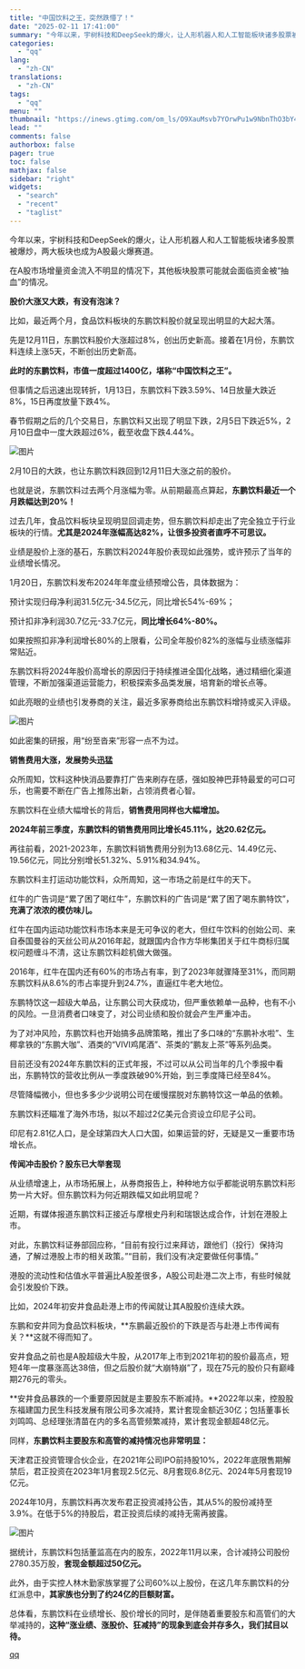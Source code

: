 ```yaml
---
title: "中国饮料之王，突然跌懵了！"
date: "2025-02-11 17:41:00"
summary: "今年以来，宇树科技和DeepSeek的爆火，让人形机器人和人工智能板块诸多股票被爆炒，两大板块也成为..."
categories:
  - "qq"
lang:
  - "zh-CN"
translations:
  - "zh-CN"
tags:
  - "qq"
menu: ""
thumbnail: "https://inews.gtimg.com/om_ls/O9XauMsvb7YOrwPu1w9NbnThO3bY4DgiGfxeJmrgaJniwAA_640360/0"
lead: ""
comments: false
authorbox: false
pager: true
toc: false
mathjax: false
sidebar: "right"
widgets:
  - "search"
  - "recent"
  - "taglist"
---
```


今年以来，宇树科技和DeepSeek的爆火，让人形机器人和人工智能板块诸多股票被爆炒，两大板块也成为A股最火爆赛道。

在A股市场增量资金流入不明显的情况下，其他板块股票可能就会面临资金被“抽血”的情况。

**股价大涨又大跌，有没有泡沫？**

比如，最近两个月，食品饮料板块的东鹏饮料股价就呈现出明显的大起大落。

先是12月11日，东鹏饮料股价大涨超过8%，创出历史新高。接着在1月份，东鹏饮料连续上涨5天，不断创出历史新高。

**此时的东鹏饮料，市值一度超过1400亿，堪称“中国饮料之王”。**

但事情之后迅速出现转折，1月13日，东鹏饮料下跌3.59%、14日放量大跌近8%，15日再度放量下跌4%。

春节假期之后的几个交易日，东鹏饮料又出现了明显下跌，2月5日下跌近5%，2月10日盘中一度大跌超过6%，截至收盘下跌4.44%。

![图片](https://inews.gtimg.com/om_bt/O7P3j9YfQdlvWvqspbyW5W-qM2AscC8R-GWwvlAjGYeZ0AA/641)

2月10日的大跌，也让东鹏饮料跌回到12月11日大涨之前的股价。

也就是说，东鹏饮料过去两个月涨幅为零。从前期最高点算起，**东鹏饮料最近一个月跌幅达到20%！**

过去几年，食品饮料板块呈现明显回调走势，但东鹏饮料却走出了完全独立于行业板块的行情。**尤其是2024年涨幅高达82%，让很多投资者直呼不可思议。**

业绩是股价上涨的基石，东鹏饮料2024年股价表现如此强势，或许预示了当年的业绩增长情况。

1月20日，东鹏饮料发布2024年年度业绩预增公告，具体数据为：

预计实现归母净利润31.5亿元-34.5亿元，同比增长54%-69%；

预计扣非净利润30.7亿元-33.7亿元，**同比增长64%-80%。**

如果按照扣非净利润增长80%的上限看，公司全年股价82%的涨幅与业绩涨幅非常贴近。

东鹏饮料将2024年股价高增长的原因归于持续推进全国化战略，通过精细化渠道管理，不断加强渠道运营能力，积极探索多品类发展，培育新的增长点等。

如此亮眼的业绩也引发券商的关注，最近多家券商给出东鹏饮料增持或买入评级。

![图片](https://inews.gtimg.com/om_bt/O_PK1eOL5DG9rUcwhPI9kNlerdGFSbnWA8olNlMvrO8ysAA/641)

如此密集的研报，用“纷至沓来”形容一点不为过。

**销售费用大涨，发展势头迅猛**

众所周知，饮料这种快消品要靠打广告来刷存在感，强如股神巴菲特最爱的可口可乐，也需要不断在广告上推陈出新，占领消费者心智。

东鹏饮料在业绩大幅增长的背后，**销售费用同样也大幅增加。**

**2024年前三季度，东鹏饮料的销售费用同比增长45.11%，达20.62亿元。**

再往前看，2021-2023年，东鹏饮料销售费用分别为13.68亿元、14.49亿元、19.56亿元，同比分别增长51.32%、5.91%和34.94%。

东鹏饮料主打运动功能饮料，众所周知，这一市场之前是红牛的天下。

红牛的广告词是“累了困了喝红牛”，东鹏饮料的广告词是“累了困了喝东鹏特饮”，**充满了浓浓的模仿味儿。**

红牛在国内运动功能饮料市场本来是无可争议的老大，但红牛饮料的创始公司、来自泰国曼谷的天丝公司从2016年起，就跟国内合作方华彬集团关于红牛商标归属权问题缠斗不清，这让东鹏饮料趁机做大做强。

2016年，红牛在国内还有60%的市场占有率，到了2023年就骤降至31%，而同期东鹏饮料从8.6%的市占率提升到24.7%，直逼红牛老大地位。

东鹏特饮这一超级大单品，让东鹏公司大获成功，但严重依赖单一品种，也有不小的风险。一旦消费者口味变了，对公司业绩和股价就会产生严重冲击。

为了对冲风险，东鹏饮料也开始搞多品牌策略，推出了多口味的“东鹏补水啦”、生椰拿铁的“东鹏大咖”、酒类的“VIVI鸡尾酒”、茶类的“鹏友上茶”等系列品类。

目前还没有2024年东鹏饮料的正式年报，不过可以从公司当年的几个季报中看出，东鹏特饮的营收比例从一季度跌破90%开始，到三季度降已经至84%。

尽管降幅微小，但也多多少少说明公司在缓慢摆脱对东鹏特饮这一单品的依赖。

东鹏饮料还瞄准了海外市场，拟以不超过2亿美元合资设立印尼子公司。

印尼有2.81亿人口，是全球第四大人口大国，如果运营的好，无疑是又一重要市场增长点。

**传闻冲击股价？股东已大举套现**

从业绩增速上，从市场拓展上，从券商报告上，种种地方似乎都能说明东鹏饮料形势一片大好。但东鹏饮料为何近期跌幅又如此明显呢？

近期，有媒体报道东鹏饮料正接近与摩根史丹利和瑞银达成合作，计划在港股上市。

对此，东鹏饮料证券部回应称，“目前有投行过来拜访，跟他们（投行）保持沟通，了解过港股上市的相关政策。”“目前，我们没有决定要做任何事情。”

港股的流动性和估值水平普遍比A股差很多，A股公司赴港二次上市，有些时候就会引发股价下跌。

比如，2024年初安井食品赴港上市的传闻就让其A股股价连续大跌。

东鹏和安井同为食品饮料板块，**东鹏最近股价的下跌是否与赴港上市传闻有关？**这就不得而知了。

安井食品之前也是A股超级大牛股，从2017年上市到2021年初的股价最高点，短短4年一度暴涨高达38倍，但之后股价就“大崩特崩”了，现在75元的股价只有巅峰期276元的零头。

**安井食品暴跌的一个重要原因就是主要股东不断减持。**2022年以来，控股股东福建国力民生科技发展有限公司多次减持，累计套现金额近30亿；包括董事长刘鸣鸣、总经理张清苗在内的多名高管频繁减持，累计套现金额超48亿元。

同样，**东鹏饮料主要股东和高管的减持情况也非常明显：**

天津君正投资管理合伙企业，在2021年公司IPO前持股10%，2022年底限售期解禁后，君正投资在2023年1月套现2.5亿元、8月套现6.8亿元、2024年5月套现19亿元。

2024年10月，东鹏饮料再次发布君正投资减持公告，其从5%的股份减持至3.9%。在低于5%的持股后，君正投资后续的减持无需再披露。

![图片](https://inews.gtimg.com/om_bt/OMZMYpnBA-BHbFd94gtPHQax1Y0Qtz4mjQvYvyaUzifmAAA/641)

据统计，东鹏饮料包括董监高在内的股东，2022年11月以来，合计减持公司股份2780.35万股，**套现金额超过50亿元。**

此外，由于实控人林木勤家族掌握了公司60%以上股份，在这几年东鹏饮料的分红派息中，**其家族也分到了约24亿的巨额财富。**

总体看，东鹏饮料在业绩增长、股价增长的同时，是伴随着重要股东和高管们的大举减持的，**这种“涨业绩、涨股价、狂减持”的现象到底会并存多久，我们拭目以待。**

[qq](https://new.qq.com/rain/a/20250211A06VSR00)
